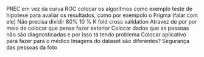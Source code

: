 
PREC em vez da curva ROC
colocar os algoritmos como exemplo
teste de hipotese para avaliar os resultados, como por exempolo o Frigma (falar com ele)
Não precisa dividir 80% 10 %
K fold cross validation
Atravez de por por meio de
colocar que pensa fazer exterior
Colocar dados que as pessoas não são diagnosticadas e por isso tá tendo problema
Colocar aplicativo para fazer para o médico
Imagens do dataset são diferentes?
Segurança das pessoas da foto
